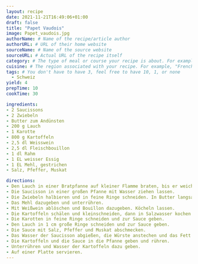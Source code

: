 ```yaml
---
layout: recipe
date: 2021-11-21T16:49:06+01:00
draft: false
title: "Papet Vaudois"
image: Papet_vaudois.jpg
authorName: # Name of the recipe/article author
authorURL: # URL of their home website
sourceName: # Name of the source website
sourceURL: # Actual URL of the recipe itself
category: # The type of meal or course your recipe is about. For example: "dinner", "entree", or "dessert".
cuisine: # The region associated with your recipe. For example, "French", Mediterranean", or "American".
tags: # You don't have to have 3, feel free to have 10, 1, or none
  - Schweiz
yield: 4
prepTime: 10
cookTime: 30

ingredients:
- 2 Saucissons
- 2 Zwiebeln
- Butter zum Andünsten
- 200 g Lauch
- 1 Karotte
- 800 g Kartoffeln
- 2,5 dl Weisswein
- 2,5 dl Fleischbouillon
- 1 dl Rahm
- 1 EL weisser Essig
- 1 EL Mehl, gestrichen
- Salz, Pfeffer, Muskat

directions:
- Den Lauch in einer Bratpfanne auf kleiner Flamme braten, bis er weich ist. Zur Seite stellen und abkühlen lassen.
- Die Saucisson in einer großen Pfanne mit Wasser ziehen lassen.
- Die Zwiebeln halbieren und in feine Ringe schneiden. In Butter langsam anbraten.
- Das Mehl dazugeben und unterrühren.
- Mit Weißwein ablöschen und Bouillon dazugeben. Köcheln lassen.
- Die Kartoffeln schälen und kleinschneiden, dann in Salzwasser kochen.
- Die Karotten in feine Ringe schneiden und zur Sauce geben.
- Den Lauch in 1 cm große Ringe schneiden und zur Sauce geben.
- Die Sauce mit Salz, Pfeffer und Muskat abschmecken.
- Das Wasser der Saucisson abgießen, die Würste anstechen und das Fett sammeln. Die Würste beiseite stellen.
- Die Kartoffeln und die Sauce in die Pfanne geben und rühren.
- Unterrühren und Wasser der Kartoffeln dazu geben.
- Auf einer Platte servieren.
---
```

